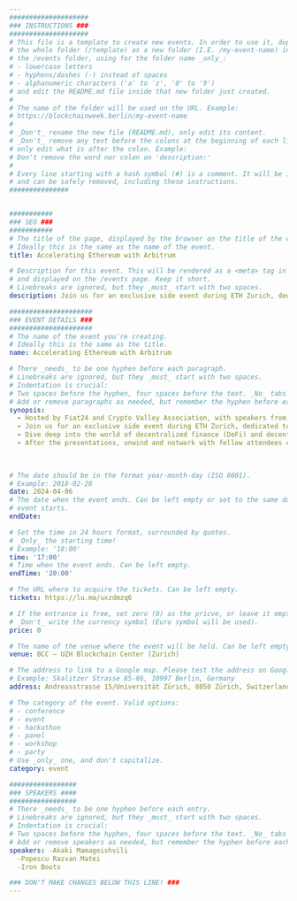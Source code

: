 ```yaml
---
####################
### INSTRUCTIONS ###
####################
# This file is a template to create new events. In order to use it, duplicate
# the whole folder (/template) as a new folder (I.E. /my-event-name) inside of
# the /events folder, using for the folder name _only_:
# - lowercase letters
# - hyphens/dashes (-) instead of spaces
# - alphanumeric characters ('a' to 'z', '0' to '9')
# and edit the README.md file inside that new folder just created.
#
# The name of the folder will be used on the URL. Example:
# https://blockchainweek.berlin/my-event-name
#
# _Don't_ rename the new file (README.md), only edit its content.
# _Don't_ remove any text before the colons at the beginning of each line,
# only edit what is after the colon. Example:
# Don't remove the word nor colon on 'description:'
#
# Every line starting with a hash symbol (#) is a comment. It will be ignored
# and can be safely removed, including these instructions.
###############


###########
### SEO ###
###########
# The title of the page, displayed by the browser on the title of the window.
# Ideally this is the same as the name of the event.
title: Accelerating Ethereum with Arbitrum

# Description for this event. This will be rendered as a <meta> tag in the HTML,
# and displayed on the /events page. Keep it short.
# Linebreaks are ignored, but they _must_ start with two spaces.
description: Join us for an exclusive side event during ETH Zurich, dedicated to exploring the transformative potential of Arbitrum, Ethereum's leading Layer 2 scaling solution.

#####################
### EVENT DETAILS ###
#####################
# The name of the event you're creating.
# Ideally this is the same as the title.
name: Accelerating Ethereum with Arbitrum

# There _needs_ to be one hyphen before each paragraph.
# Linebreaks are ignored, but they _must_ start with two spaces.
# Indentation is crucial:
# Two spaces before the hyphen, four spaces before the text. _No_ tabs allowed.
# Add or remove paragraphs as needed, but remember the hyphen before each entry.
synopsis:
  - Hosted by Fiat24 and Crypto Valley Association, with speakers from Offchain Labs, Arbitrum Grants and Gov, Camelot, and more.
  - Join us for an exclusive side event during ETH Zurich, dedicated to exploring the transformative potential of Arbitrum, Ethereum's leading Layer 2 scaling solution.
  - Dive deep into the world of decentralized finance (DeFi) and decentralized applications (DApps) as we showcase how Arbitrum is revolutionizing Ethereum's scalability. Our event features a lineup of expert speakers who will deliver short presentations, providing invaluable insights into the latest developments, use cases, and best practices surrounding Arbitrum. From enhancing transaction throughput to reducing gas fees and improving user experience, learn how Arbitrum is shaping the future of blockchain technology.
  - After the presentations, unwind and network with fellow attendees over drinks and refreshments. Exchange ideas, forge new connections, and be part of the vibrant community driving innovation in the blockchain space.
 

    
# The date should be in the format year-month-day (ISO 8601).
# Example: 2018-02-28
date: 2024-04-06
# The date when the event ends. Can be left empty or set to the same day the
# event starts.
endDate: 

# Set the time in 24 hours format, surrounded by quotes.
# _Only_ the starting time!
# Example: '18:00'
time: '17:00'
# Time when the event ends. Can be left empty.
endTime: '20:00'

# The URL where to acquire the tickets. Can be left empty.
tickets: https://lu.ma/uxzdmzq6

# If the entrance is free, set zero (0) as the pricve, or leave it empty.
# _Don't_ write the currency symbol (Euro symbol will be used).
price: 0

# The name of the venue where the event will be held. Can be left empty.
venue: BCC – UZH Blockchain Center (Zurich)

# The address to link to a Google map. Please test the address on Google Maps.
# Example: Skalitzer Strasse 85-86, 10997 Berlin, Germany
address: Andreasstrasse 15/Universität Zürich, 8050 Zürich, Switzerland

# The category of the event. Valid options:
# - conference
# - event
# - hackathon
# - panel
# - workshop
# - party
# Use _only_ one, and don't capitalize.
category: event

#################
### SPEAKERS ####
#################
# There _needs_ to be one hyphen before each entry.
# Linebreaks are ignored, but they _must_ start with two spaces.
# Indentation is crucial:
# Two spaces before the hyphen, four spaces before the text. _No_ tabs allowed.
# Add or remove speakers as needed, but remember the hyphen before each entry.
speakers: -Akaki Mamageishvili
  -Popescu Razvan Matei
  -Iron Boots

### DON'T MAKE CHANGES BELOW THIS LINE! ###
---
```


<!-- ### DON'T MAKE CHANGES BELOW THIS LINE! ### -->

<Event-Content/>
